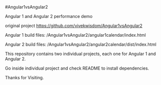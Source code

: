 #Angular1vsAngular2

Angular 1 and Angular 2  performance demo

original project https://github.com/vivekwisdom/Angular1vsAngular2

Angular 1 build files: /Angular1vsAngular2/angular1calendar/index.html

Angular 2 build files: 
/Angular1vsAngular2/angular2calendar/dist/index.html


This repository contains two individual projects, each one for Angular 1 and Angular 2.

Go inside individual project and check README to install dependencies.

Thanks for Visiting.
